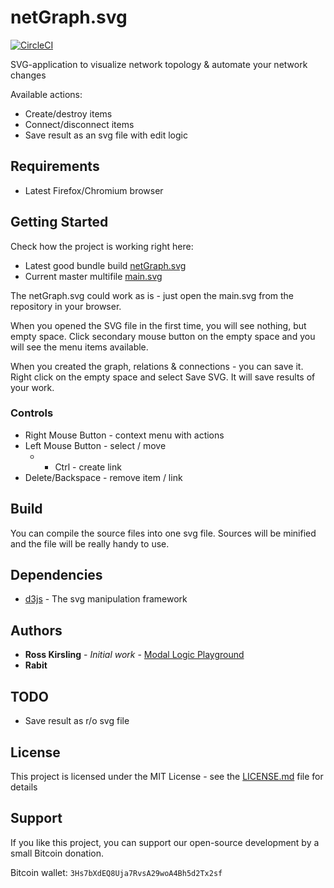 netGraph.svg
============

[![CircleCI](https://img.shields.io/circleci/project/github/rabits/netGraph.svg/master.svg)](https://circleci.com/gh/rabits/netGraph.svg)

SVG-application to visualize network topology & automate your network changes

Available actions:
* Create/destroy items
* Connect/disconnect items
* Save result as an svg file with edit logic

## Requirements

* Latest Firefox/Chromium browser

## Getting Started

Check how the project is working right here:
* Latest good bundle build [netGraph.svg](https://circleci.com/api/v1.1/project/github/rabits/netGraph.svg/latest/artifacts/0/home/circleci/netGraph.svg/out/netGraph.svg?branch=master&filter=successful)
* Current master multifile [main.svg](https://rabits.github.io/netGraph.svg/main.svg)

The netGraph.svg could work as is - just open the main.svg from the repository in your browser.

When you opened the SVG file in the first time, you will see nothing, but empty space. Click
secondary mouse button on the empty space and you will see the menu items available.

When you created the graph, relations & connections - you can save it. Right click on the empty
space and select Save SVG. It will save results of your work.

### Controls

* Right Mouse Button - context menu with actions
* Left Mouse Button - select / move
  * + Ctrl - create link
* Delete/Backspace - remove item / link

## Build

You can compile the source files into one svg file. Sources will be minified and the file will be
really handy to use.

## Dependencies

* [d3js](https://d3js.org/) - The svg manipulation framework

## Authors

* **Ross Kirsling** - *Initial work* - [Modal Logic Playground](https://github.com/rkirsling/modallogic)
* **Rabit**

## TODO

* Save result as r/o svg file

## License

This project is licensed under the MIT License - see the [LICENSE.md](LICENSE.md) file for details

## Support

If you like this project, you can support our open-source development by a small Bitcoin donation.

Bitcoin wallet: `3Hs7bXdEQ8Uja7RvsA29woA4Bh5d2Tx2sf`
